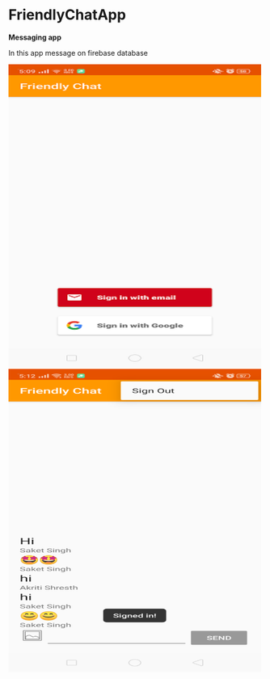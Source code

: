 # FriendlyChatApp
<b>Messaging app</b>

In this app message on firebase database 

<img src="a.png" width="500" height="600">
<img src="c.png" width="500" height="600">
